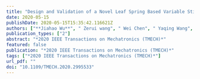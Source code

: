 ```yaml
---
title: "Design and Validation of a Novel Leaf Spring Based Variable Stiffness Joint with Reconfigurability"
date: 2020-05-15
publishDate: 2020-05-15T15:35:42.116621Z
authors: ["**Jiahao Wu**", " Zerui wang", " Wei Chen", " Yaqing Wang", " Yunhui Liu"]
publication_types: ["2"]
abstract: "*2020 IEEE Transactions on Mechatronics (TMECH)*"
featured: false
publication: "*2020 IEEE Transactions on Mechatronics (TMECH)*"
tags: ["*2020 IEEE Transactions on Mechatronics (TMECH)*"]
url_pdf: ""
doi: "10.1109/TMECH.2020.2995533"
---
```

